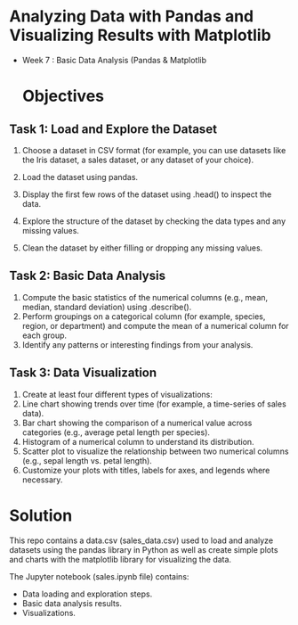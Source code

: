 # Analyzing Data with Pandas and Visualizing Results with Matplotlib
  - Week 7 : Basic Data Analysis (Pandas & Matplotlib

      # Objectives
## Task 1: Load and Explore the Dataset
1. Choose a dataset in CSV format (for example, you can use datasets like the Iris dataset, a sales dataset, or any dataset of your choice).
   
2. Load the dataset using pandas.
3. Display the first few rows of the dataset using .head() to inspect the data.
4. Explore the structure of the dataset by checking the data types and any missing values.
5. Clean the dataset by either filling or dropping any missing values.

## Task 2: Basic Data Analysis
1. Compute the basic statistics of the numerical columns (e.g., mean, median, standard deviation) using .describe().
2. Perform groupings on a categorical column (for example, species, region, or department) and compute the mean of a numerical column for each group.
3. Identify any patterns or interesting findings from your analysis.

## Task 3: Data Visualization
1. Create at least four different types of visualizations:
2. Line chart showing trends over time (for example, a time-series of sales data).
3. Bar chart showing the comparison of a numerical value across categories (e.g., average petal length per species).
4. Histogram of a numerical column to understand its distribution.
5. Scatter plot to visualize the relationship between two numerical columns (e.g., sepal length vs. petal length).
6. Customize your plots with titles, labels for axes, and legends where necessary.

# Solution
This repo contains a data.csv (sales_data.csv) used to load and analyze datasets using the pandas library in Python as well as create simple plots and charts with the matplotlib library for visualizing the data. 

The Jupyter notebook (sales.ipynb file) contains: 
- Data loading and exploration steps.
- Basic data analysis results.
- Visualizations.
